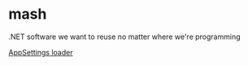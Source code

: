 # mash
.NET software we want to reuse no matter where we're programming

[AppSettings loader](/AppSettings/)
